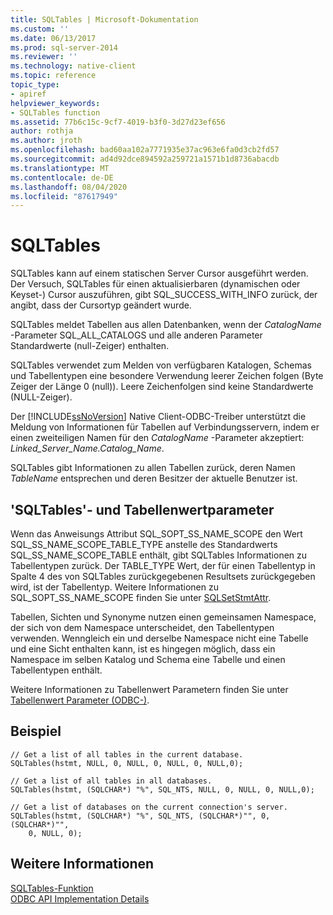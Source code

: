 ```yaml
---
title: SQLTables | Microsoft-Dokumentation
ms.custom: ''
ms.date: 06/13/2017
ms.prod: sql-server-2014
ms.reviewer: ''
ms.technology: native-client
ms.topic: reference
topic_type:
- apiref
helpviewer_keywords:
- SQLTables function
ms.assetid: 77b6c15c-9cf7-4019-b3f0-3d27d23ef656
author: rothja
ms.author: jroth
ms.openlocfilehash: bad60aa102a7771935e37ac963e6fa0d3cb2fd57
ms.sourcegitcommit: ad4d92dce894592a259721a1571b1d8736abacdb
ms.translationtype: MT
ms.contentlocale: de-DE
ms.lasthandoff: 08/04/2020
ms.locfileid: "87617949"
---
```

# <a name="sqltables"></a>SQLTables
  SQLTables kann auf einem statischen Server Cursor ausgeführt werden. Der Versuch, SQLTables für einen aktualisierbaren (dynamischen oder Keyset-) Cursor auszuführen, gibt SQL_SUCCESS_WITH_INFO zurück, der angibt, dass der Cursortyp geändert wurde.  
  
 SQLTables meldet Tabellen aus allen Datenbanken, wenn der *CatalogName* -Parameter SQL_ALL_CATALOGS und alle anderen Parameter Standardwerte (null-Zeiger) enthalten.  
  
 SQLTables verwendet zum Melden von verfügbaren Katalogen, Schemas und Tabellentypen eine besondere Verwendung leerer Zeichen folgen (Byte Zeiger der Länge 0 (null)). Leere Zeichenfolgen sind keine Standardwerte (NULL-Zeiger).  
  
 Der [!INCLUDE[ssNoVersion](../../includes/ssnoversion-md.md)] Native Client-ODBC-Treiber unterstützt die Meldung von Informationen für Tabellen auf Verbindungsservern, indem er einen zweiteiligen Namen für den *CatalogName* -Parameter akzeptiert: *Linked_Server_Name.Catalog_Name*.  
  
 SQLTables gibt Informationen zu allen Tabellen zurück, deren Namen *TableName* entsprechen und deren Besitzer der aktuelle Benutzer ist.  
  
## <a name="sqltables-and-table-valued-parameters"></a>'SQLTables'- und Tabellenwertparameter  
 Wenn das Anweisungs Attribut SQL_SOPT_SS_NAME_SCOPE den Wert SQL_SS_NAME_SCOPE_TABLE_TYPE anstelle des Standardwerts SQL_SS_NAME_SCOPE_TABLE enthält, gibt SQLTables Informationen zu Tabellentypen zurück. Der TABLE_TYPE Wert, der für einen Tabellentyp in Spalte 4 des von SQLTables zurückgegebenen Resultsets zurückgegeben wird, ist der Tabellentyp. Weitere Informationen zu SQL_SOPT_SS_NAME_SCOPE finden Sie unter [SQLSetStmtAttr](sqlsetstmtattr.md).  
  
 Tabellen, Sichten und Synonyme nutzen einen gemeinsamen Namespace, der sich von dem Namespace unterscheidet, den Tabellentypen verwenden. Wenngleich ein und derselbe Namespace nicht eine Tabelle und eine Sicht enthalten kann, ist es hingegen möglich, dass ein Namespace im selben Katalog und Schema eine Tabelle und einen Tabellentypen enthält.  
  
 Weitere Informationen zu Tabellenwert Parametern finden Sie unter [Tabellenwert Parameter &#40;ODBC-&#41;](../native-client-odbc-table-valued-parameters/table-valued-parameters-odbc.md).  
  
## <a name="example"></a>Beispiel  
  
```  
// Get a list of all tables in the current database.  
SQLTables(hstmt, NULL, 0, NULL, 0, NULL, 0, NULL,0);  
  
// Get a list of all tables in all databases.  
SQLTables(hstmt, (SQLCHAR*) "%", SQL_NTS, NULL, 0, NULL, 0, NULL,0);  
  
// Get a list of databases on the current connection's server.  
SQLTables(hstmt, (SQLCHAR*) "%", SQL_NTS, (SQLCHAR*)"", 0, (SQLCHAR*)"",  
    0, NULL, 0);  
```  
  
## <a name="see-also"></a>Weitere Informationen  
 [SQLTables-Funktion](https://go.microsoft.com/fwlink/?LinkId=59374)   
 [ODBC API Implementation Details](odbc-api-implementation-details.md)  
  
  
